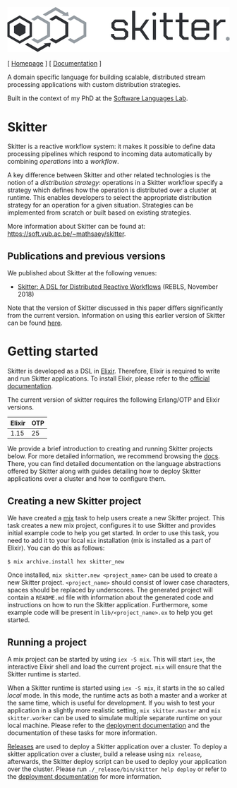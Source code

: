 ![skitter logo](assets/logo_header.png)

[ [Homepage](https://soft.vub.ac.be/~mathsaey/skitter/) ]
[ [Documentation](https://hexdocs.pm/skitter/) ]

A domain specific language for building scalable, distributed stream processing
applications with custom distribution strategies.

Built in the context of my PhD at the
[Software Languages Lab](https://soft.vub.ac.be/).

# Skitter

Skitter is a reactive workflow system: it makes it possible to define data
processing pipelines which respond to incoming data automatically by combining
_operations_ into a _workflow_.

A key difference between Skitter and other related technologies is the notion
of a _distribution strategy_: operations in a Skitter workflow specify a
strategy which defines how the operation is distributed over a cluster at
runtime.
This enables developers to select the appropriate distribution strategy for an
operation for a given situation.
Strategies can be implemented from scratch or built based on existing
strategies.

More information about Skitter can be found at:
https://soft.vub.ac.be/~mathsaey/skitter.

## Publications and previous versions

We published about Skitter at the following venues:

- [Skitter: A DSL for Distributed Reactive Workflows](https://soft.vub.ac.be/~mathsaey/papers/REBLS_2018-Skitter_A_DSL_for_Distributed_Reactive_Workflows.pdf) (REBLS, November 2018)

Note that the version of Skitter discussed in this paper differs significantly
from the current version.
Information on using this earlier version of Skitter can be found
[here](https://soft.vub.ac.be/~mathsaey/skitter/docs/v0.1.1/).

# Getting started

Skitter is developed as a DSL in [Elixir](https://elixir-lang.org/). Therefore,
Elixir is required to write and run Skitter applications.
To install Elixir, please refer to the
[official documentation](https://elixir-lang.org/install.html).

The current version of skitter requires the following Erlang/OTP and Elixir
versions.

| Elixir | OTP |
| ------ | --- |
| 1.15   | 25  |

We provide a brief introduction to creating and running Skitter projects below.
For more detailed information, we recommend browsing the
[docs](https://hexdocs.pm/skitter/).
There, you can find detailed documentation on the language abstractions offered
by Skitter along with guides detailing how to deploy Skitter applications over
a cluster and how to configure them.

## Creating a new Skitter project

We have created a [mix](https://hexdocs.pm/mix/Mix.html) task to help users
create a new Skitter project.
This task creates a new mix project, configures it to use Skitter and provides
initial example code to help you get started.
In order to use this task, you need to add it to your local `mix` installation
(mix is installed as a part of Elixir).
You can do this as follows:

```
$ mix archive.install hex skitter_new
```

Once installed, `mix skitter.new <project_name>` can be used to create a new
Skitter project.
`<project_name>` should consist of lower case characters, spaces should be
replaced by underscores.
The generated project will contain a `README.md` file with information about
the generated code and instructions on how to run the Skitter application.
Furthermore, some example code will be present in `lib/<project_name>.ex` to
help you get started.

## Running a project

A mix project can be started by using `iex -S mix`. This will start `iex`, the
interactive Elixir shell and load the current project.
`mix` will ensure that the Skitter runtime is started.

When a Skitter runtime is started using `iex -S mix`, it starts in the so
called _local_ mode.
In this mode, the runtime acts as both a master and a worker at the same time,
which is useful for development.
If you wish to test your application in a slightly more realistic setting,
`mix skitter.master` and `mix skitter.worker` can be used to simulate multiple
separate runtime on your local machine.
Please refer to the
[deployment documentation](https://soft.vub.ac.be/~mathsaey/skitter/docs/latest/deployment.html#content)
and the documentation of these tasks for more information.

[Releases](https://hexdocs.pm/mix/Mix.Tasks.Release.html) are used to deploy a
Skitter application over a cluster.
To deploy a skitter application over a cluster, build a release using
`mix release`, afterwards, the Skitter deploy script can be used to deploy
your application over the cluster.
Please run `./_release/bin/skitter help deploy` or refer to the
[deployment documentation](https://soft.vub.ac.be/~mathsaey/skitter/docs/latest/deployment.html#content)
for more information.
